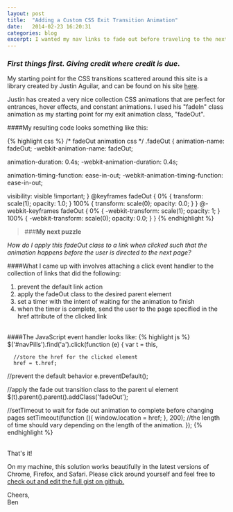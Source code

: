 ```yaml
---
layout: post
title:  "Adding a Custom CSS Exit Transition Animation"
date:   2014-02-23 16:20:31
categories: blog
excerpt: I wanted my nav links to fade out before traveling to the next page, here is how I did it.
---
```


### _First things first. Giving credit where credit is due_.

My starting point for the CSS transitions scattered around this site is a library created by Justin Aguilar, and can be found on his site [here][ja].

Justin has created a very nice collection CSS animations that are perfect for entrances, hover effects, and constant animations. I used his "fadeIn" class animation as my starting point for my exit animation class, "fadeOut".

####My resulting code looks something like this:

{% highlight css %}
/* fadeOut animation css */
.fadeOut {
  animation-name: fadeOut;
  -webkit-animation-name: fadeOut;

  animation-duration: 0.4s;
  -webkit-animation-duration: 0.4s;

  animation-timing-function: ease-in-out;
  -webkit-animation-timing-function: ease-in-out;

  visibility: visible !important;
}
@keyframes fadeOut {
  0% {
    transform: scale(1);
    opacity: 1.0;
  }
  100% {
    transform: scale(0);
    opacity: 0.0;
  }
}
@-webkit-keyframes fadeOut {
  0% {
    -webkit-transform: scale(1);
    opacity: 1;
  }
  100% {
    -webkit-transform: scale(0);
    opacity: 0.0;
  }
}
{% endhighlight %}
<br>
>###__My next puzzle__

_How do I apply this fadeOut class to a link when clicked such that the animation happens before the user is directed to the next page?_

####What I came up with involves attaching a click event handler to the collection of links that did the following:

1. prevent the default link action
2. apply the fadeOut class to the desired parent element
3. set a timer with the intent of waiting for the animation to finish
4. when the timer is complete, send the user to the page specified in the href attribute of the clicked link

<br>
####The JavaScript event handler looks like:
{% highlight js %}
$('#navPills').find('a').click(function (e) {
  var t    = this,

      //store the href for the clicked element
      href = t.href;

  //prevent the default behavior
  e.preventDefault();

  //apply the fade out transition class to the parent ul element
  $(t).parent().parent().addClass('fadeOut');

  //setTimeout to wait for fade out animation to complete before changing pages
  setTimeout(function (){
    window.location = href;
  }, 200); //the length of time should vary depending on the length of the animation.
});
{% endhighlight %}

<br>
That's it!

On my machine, this solution works beautifully in the latest versions of Chrome, Firefox, and Safari. Please click around yourself and feel free to [check out and edit the full gist on github.][gist]

Cheers,<br>
Ben


[ja]: http://www.justinaguilar.com/animations/
[gist]:https://gist.github.com/benwells/9177293
